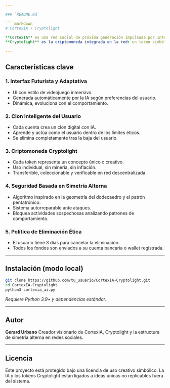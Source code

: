 ```yaml
---

### `README.md`

````markdown
# CortexIA + Cryptolight

**CortexIA** es una red social de próxima generación impulsada por inteligencia artificial autoevolutiva. Su núcleo está diseñado para ofrecer una experiencia única, personalizada y protegida, fusionando identidad digital, creatividad y seguridad cibernética avanzada.  
**Cryptolight** es la criptomoneda integrada en la red: un token simbólico individual que representa ideas, arte, patentes y valor intangible.

---
```


## Características clave

### 1. Interfaz Futurista y Adaptativa
- UI con estilo de videojuego inmersivo.
- Generada automáticamente por la IA según preferencias del usuario.
- Dinámica, evoluciona con el comportamiento.

### 2. Clon Inteligente del Usuario
- Cada cuenta crea un clon digital con IA.
- Aprende y actúa como el usuario dentro de los límites éticos.
- Se elimina completamente tras la baja del usuario.

### 3. Criptomoneda Cryptolight
- Cada token representa un concepto único o creativo.
- Uso individual, sin minería, sin inflación.
- Transferible, coleccionable y verificable en red descentralizada.

### 4. Seguridad Basada en Simetría Alterna
- Algoritmo inspirado en la geometría del dodecaedro y el patrón pentatrónico.
- Sistema autorreparable ante ataques.
- Bloquea actividades sospechosas analizando patrones de comportamiento.

### 5. Política de Eliminación Ética
- El usuario tiene 3 días para cancelar la eliminación.
- Todos los fondos son enviados a su cuenta bancaria o wallet registrada.

---

## Instalación (modo local)

```bash
git clone https://github.com/tu_usuario/CortexIA-Cryptolight.git
cd CortexIA-Cryptolight
python3 cortexia_ai.py
````

*Requiere Python 3.9+ y dependencias estándar.*

---

## Autor

**Gerard Urbano**
Creador visionario de CortexIA, Cryptolight y la estructura de simetría alterna en redes sociales.

---

## Licencia

Este proyecto está protegido bajo una licencia de uso creativo simbólico. La IA y los tokens Cryptolight están ligados a ideas únicas no replicables fuera del sistema.


